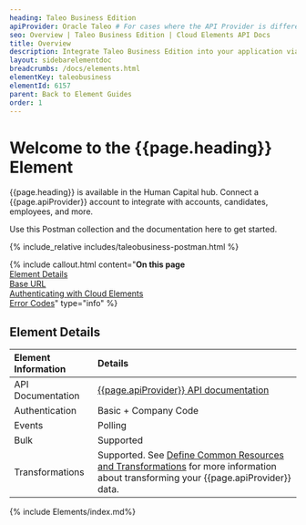 ```yaml
---
heading: Taleo Business Edition
apiProvider: Oracle Taleo # For cases where the API Provider is different than the element name. e;g;, ServiceNow vs. ServiceNow Oauth
seo: Overview | Taleo Business Edition | Cloud Elements API Docs
title: Overview
description: Integrate Taleo Business Edition into your application via the Cloud Elements APIs.
layout: sidebarelementdoc
breadcrumbs: /docs/elements.html
elementKey: taleobusiness
elementId: 6157
parent: Back to Element Guides
order: 1
---
```


# Welcome to the {{page.heading}} Element

{{page.heading}} is available in the Human Capital hub. Connect a {{page.apiProvider}} account to integrate with accounts, candidates, employees, and more.

Use this Postman collection and the documentation here to get started.

<div>
{% include_relative includes/taleobusiness-postman.html %}
</div>

{% include callout.html content="<strong>On this page</strong></br><a href=#element-details>Element Details</a></br><a href=#base-url>Base URL</a></br><a href=#authenticating-with-cloud-elements>Authenticating with Cloud Elements</a></br><a href=#error-codes>Error Codes</a>" type="info" %}

## Element Details

| Element Information | Details     |
| :------------- | :------------- |
| API Documentation | [{{page.apiProvider}} API documentation](http://www.oracle.com/technetwork/documentation/tberestapiguide-v15b1-2665296.pdf/) |
| Authentication | Basic + Company Code  |
| Events | Polling |
| Bulk | Supported |
| Transformations | Supported. See [Define Common Resources and Transformations](https://docs.cloud-elements.com/home/common-object) for more information about transforming your {{page.apiProvider}} data.|

{% include Elements/index.md%}
